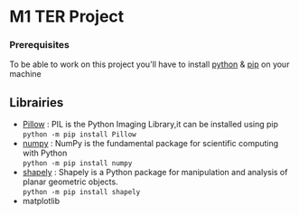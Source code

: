 # M1 TER Project


### Prerequisites

To be able to work on this project you'll have to install <a href="https://www.python.org/downloads/windows/">python</a> & <a href="https://pypi.org/project/pip/">pip</a> on your machine

## Librairies
  * <a href="https://pillow.readthedocs.io/en/stable/installation.html">Pillow</a> : PIL is the Python Imaging Library,it can be installed using pip <br/>`python -m pip install Pillow`
  * <a href="https://numpy.org/">numpy</a> : NumPy is the fundamental package for scientific computing with Python<br/>`python -m pip install numpy`
  * <a href="https://shapely.readthedocs.io/en/latest/">shapely</a> : Shapely is a Python package for manipulation and analysis of planar geometric objects. <br/>`python -m pip install shapely`
  * <a>matplotlib</a>
